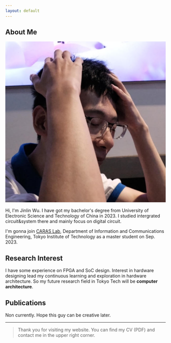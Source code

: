 ```yaml
---
layout: default
---
```


## About Me

<img class="profile-picture" src="me.jpg">

Hi, I'm Jinlin Wu. I have got my bachelor's degree from University of Electronic Science and Technology of China in 2023. I studied intergrated circuit&system there and mainly focus on digital circuit.

I'm gonna join [CARAS Lab](https://titech-caras.github.io/), Department of Information and Communications Engineering, Tokyo Institute of Technology as a master student on Sep. 2023. 


## Research Interest

I have some experience on FPGA and SoC design. Interest in hardware designing lead my continuous learning and exploration in hardware architecture. So my future research field in Tokyo Tech will be **computer architecture**.


## Publications

Non currently. Hope this guy can be creative later.

---


> Thank you for visiting my website. You can find my CV (PDF) and contact me in the upper right corner.


